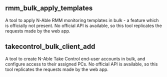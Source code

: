 ## rmm_bulk_apply_templates

A tool to apply N-Able RMM monitoring templates in bulk - a feature which is officially not present. No official API is available, so this tool replicates the requests made by the web app.

## takecontrol_bulk_client_add

A tool to create N-Able Take Control end-user accounts in bulk, and configure access to their assigned PCs. No official API is available, so this tool replicates the requests made by the web app.